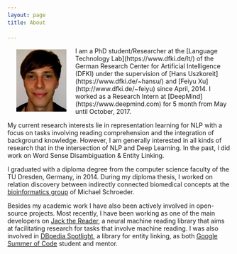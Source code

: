 ```yaml
---
layout: page
title: About

---
```

<img style="float: left; padding: 5px 20px" src="/static/img/Me.jpg"> 
I am a PhD student/Researcher at the [Language Technology Lab](https://www.dfki.de/lt/) of the German Research Center for Artificial Intelligence (DFKI) under the supervision of [Hans Uszkoreit](https://www.dfki.de/~hansu/) and [Feiyu Xu](http://www.dfki.de/~feiyu) since April, 2014. I worked as a Research Intern at [DeepMind](https://www.deepmind.com) for 5 month from May until October, 2017.

My current research interests lie in representation learning for NLP with a focus on tasks involving reading comprehension and the integration of background knowledge. However, I am generally interested in all kinds of research that in the intersection of NLP and Deep Learning. In the past, I did work on Word Sense Disambiguation & Entity Linking.

I graduated with a diploma degree from the computer science faculty of the TU Dresden, Germany, in 2014. During my diploma thesis, I worked on relation discovery between indirectly connected biomedical concepts at the [bioinformatics group](http://www.biotec.tu-dresden.de/research/schroeder/) of Michael Schroeder.

Besides my academic work I have also been actively involved in open-source projects. Most recently, I have been working as one of the main developers on [Jack the Reader](https://github.com/uclmr/jack), a neural machine reading library that aims at facilitating research for tasks that involve machine reading. I was also involved in [DBpedia Spotlight](https://github.com/dbpedia-spotlight/dbpedia-spotlight), a library for entity linking, as both [Google Summer of Code](https://developers.google.com/open-source/gsoc/) student and mentor.
